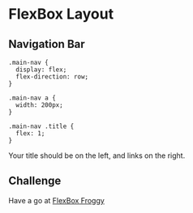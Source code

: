 # FlexBox Layout

## Navigation Bar

```
.main-nav {
  display: flex;
  flex-direction: row;
}

.main-nav a {
  width: 200px;
}

.main-nav .title {
  flex: 1;
}
```

Your title should be on the left, and links on the right.


## Challenge

Have a go at [FlexBox Froggy](https://flexboxfroggy.com)
